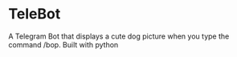 # TeleBot
A Telegram Bot that displays a cute dog picture when you type the command /bop. Built with python
